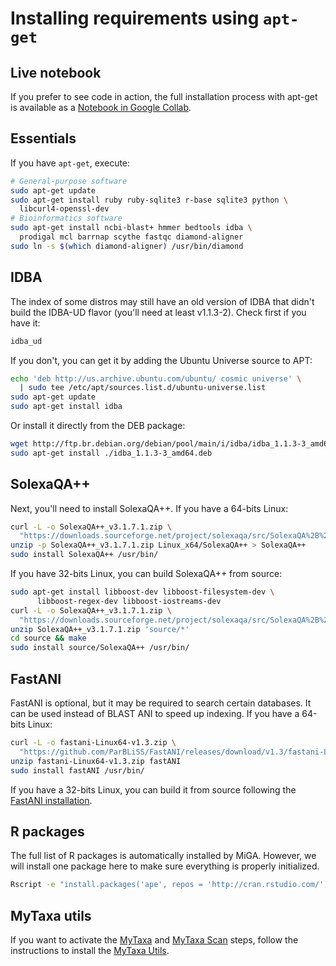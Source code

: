 # Installing requirements using `apt-get`

## Live notebook

If you prefer to see code in action, the full installation process
with apt-get is available as a
[Notebook in Google Collab](https://colab.research.google.com/drive/1xP5l0p1osRwrzw39IyAplRhbVeCdgmsJ).

## Essentials

If you have `apt-get`, execute:

```bash
# General-purpose software
sudo apt-get update
sudo apt-get install ruby ruby-sqlite3 r-base sqlite3 python \
  libcurl4-openssl-dev
# Bioinformatics software
sudo apt-get install ncbi-blast+ hmmer bedtools idba \
  prodigal mcl barrnap scythe fastqc diamond-aligner
sudo ln -s $(which diamond-aligner) /usr/bin/diamond
```

## IDBA

The index of some distros may still have an old version of IDBA that didn't
build the IDBA-UD flavor (you'll need at least v1.1.3-2).
Check first if you have it:

```bash
idba_ud
```

If you don't, you can get it by adding the Ubuntu Universe source to APT:

```bash
echo 'deb http://us.archive.ubuntu.com/ubuntu/ cosmic universe' \
  | sudo tee /etc/apt/sources.list.d/ubuntu-universe.list
sudo apt-get update
sudo apt-get install idba
```

Or install it directly from the DEB package:

```bash
wget http://ftp.br.debian.org/debian/pool/main/i/idba/idba_1.1.3-3_amd64.deb
sudo apt-get install ./idba_1.1.3-3_amd64.deb
```

## SolexaQA++

Next, you'll need to install SolexaQA++. If you have a 64-bits Linux:

```bash
curl -L -o SolexaQA++_v3.1.7.1.zip \
  "https://downloads.sourceforge.net/project/solexaqa/src/SolexaQA%2B%2B_v3.1.7.1.zip"
unzip -p SolexaQA++_v3.1.7.1.zip Linux_x64/SolexaQA++ > SolexaQA++
sudo install SolexaQA++ /usr/bin/
```

If you have 32-bits Linux, you can build SolexaQA++ from source:

```bash
sudo apt-get install libboost-dev libboost-filesystem-dev \
      libboost-regex-dev libboost-iostreams-dev
curl -L -o SolexaQA++_v3.1.7.1.zip \
  "https://downloads.sourceforge.net/project/solexaqa/src/SolexaQA%2B%2B_v3.1.7.1.zip"
unzip SolexaQA++_v3.1.7.1.zip 'source/*'
cd source && make
sudo install source/SolexaQA++ /usr/bin/
```

## FastANI

FastANI is optional, but it may be required to search certain databases.
It can be used instead of BLAST ANI to speed up indexing.
If you have a 64-bits Linux:

```bash
curl -L -o fastani-Linux64-v1.3.zip \
  "https://github.com/ParBLiSS/FastANI/releases/download/v1.3/fastani-Linux64-v1.3.zip"
unzip fastani-Linux64-v1.3.zip fastANI
sudo install fastANI /usr/bin/
```

If you have a 32-bits Linux, you can build it from source following the
[FastANI installation](https://github.com/ParBLiSS/FastANI/blob/master/INSTALL.txt).

## R packages

The full list of R packages is automatically installed by MiGA. However, we
will install one package here to make sure everything is properly initialized.

```bash
Rscript -e "install.packages('ape', repos = 'http://cran.rstudio.com/')"
```

## MyTaxa utils

If you want to activate the [MyTaxa](../part5/workflow.md#mytaxa) and
[MyTaxa Scan](../part5/workflow.md#mytaxa-scan) steps, follow the instructions
to install the [MyTaxa Utils](mytaxa.md).

